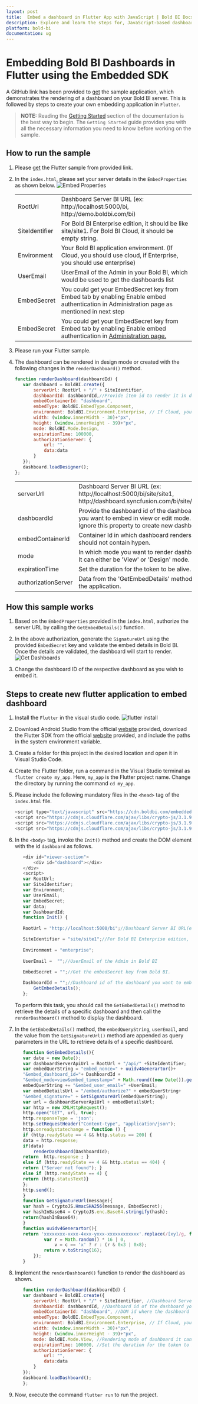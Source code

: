 ```yaml
---
layout: post
title:  Embed a dashboard in Flutter App with JavaScript | Bold BI Docs
description: Explore and learn the steps for, JavaScript-based dashboard embedding with Flutter application(s), which has been supported by Bold BI since v5.1.55.
platform: bold-bi
documentation: ug
---
```


# Embedding Bold BI Dashboards in Flutter using the Embedded SDK

A GitHub link has been provided to [get](https://github.com/boldbi/flutter-sample) the sample application, which demonstrates the rendering of a dashboard on your Bold BI server. This is followed by steps to create your own embedding application in `Flutter`.

> **NOTE:** Reading the [Getting Started](/getting-started/embedding-in-your-application/) section of the documentation is the best way to begin. The `Getting Started` guide provides you with all the necessary information you need to know before working on the sample.

## How to run the sample
 1. Please [get](https://github.com/boldbi/flutter-sample) the Flutter sample from provided link.    

 2. In the `index.html`, please set your server details in the `EmbedProperties` as shown below. 
    ![Embed Properties](/static/assets/javascript/sample/images/flutter_EmbedProperties.png#max-width=75%)

    <meta charset="utf-8"/>
    <table>
    <tbody>
    <tr>
        <td align="left">RootUrl</td>
        <td align="left">Dashboard Server BI URL (ex: http://localhost:5000/bi, http://demo.boldbi.com/bi)</td>
    </tr>
    <tr>
        <td align="left">SiteIdentifier</td>
        <td align="left">For Bold BI Enterprise edition, it should be like site/site1. For Bold BI Cloud, it should be empty string.</td>
    </tr>
    <tr>
        <td align="left">Environment</td>
        <td align="left">Your Bold BI application environment. (If Cloud, you should use cloud, if  Enterprise, you should use enterprise)</td>
    </tr>
    <tr>
        <td align="left">UserEmail</td>
        <td align="left">UserEmail of the Admin in your Bold BI, which would be used to get the dashboards list</td>
    </tr>
    <tr>
        <td align="left">EmbedSecret</td>
        <td align="left">You could get your EmbedSecret key from Embed tab by enabling Enable embed authentication in Administration page as mentioned in next step</td>
    </tr>
    <tr>
        <td align="left">EmbedSecret</td>
        <td align="left">You could get your EmbedSecret key from Embed tab by enabling Enable embed authentication in <a href='/site-administration/embed-settings/'>Administration page.</a> </td>
    </tr>
    </tbody>
    </table>

 3. Please run your Flutter sample.

 4. The dashboard can be rendered in design mode or created with the following changes in the `renderDashboard()` method.

     ```js
     function renderDashboard(dashboardId) {
        var dashboard = BoldBI.create({
            serverUrl: RootUrl + "/" + SiteIdentifier,
            dashboardId: dashboardId,//Provide item id to render it in design mode,to create dashboard remove this property 
            embedContainerId: "dashboard",
            embedType: BoldBI.EmbedType.Component,
            environment: BoldBI.Environment.Enterprise, // If Cloud, you should use BoldBI.Environment.Cloud
            width: (window.innerWidth - 30)+"px",
            height: (window.innerHeight - 39)+"px",
            mode: BoldBI.Mode.Design,
            expirationTime: 100000,
            authorizationServer: {
                url: "",
                data:data
            }        
        });
        dashboard.loadDesigner();
     };
     ```

    <meta charset="utf-8"/>
    <table>
    <tbody>
    <tr>
    <td align="left">serverUrl</td>
    <td align="left">Dashboard Server BI URL (ex: http://localhost:5000/bi/site/site1, http://dashboard.syncfusion.com/bi/site/site1)</td>
    </tr>
    <tr>
    <td align="left">dashboardId</td>
    <td align="left">Provide the dashboard id of the dashboard you want to embed in view or edit mode. Ignore this property to create new dashboard.</td>
    </tr>
    <tr>
    <td align="left">embedContainerId</td>
    <td align="left">Container Id in which dashboard renders.It should not contain hypen.</td>
    </tr>
    <tr>
    <td align="left">mode</td>
    <td align="left">In which mode you want to render dashboard. It can either be 'View' or 'Design' mode. </td>
    </tr>
    <tr>
    <td align="left">expirationTime</td>
    <td align="left">Set the duration for the token to be alive.</td>
    </tr>
    <tr>
    <td align="left">authorizationServer</td>
    <td align="left">Data from the 'GetEmbedDetails' method in the application.</td>
    </tr>
    </tbody>
    </table>

## How this sample works

 1. Based on the `EmbedProperties` provided in the `index.html`, authorize the server URL by calling the `GetEmbedDetails()` function.

 2. In the above authorization, generate the `SignatureUrl` using the provided `EmbedSecret` key and validate the embed details in Bold BI. Once the details are validated, the dashboard will start to render.
    ![Get Dashboards](/static/assets/javascript/sample/images/flutter-get-details.png)

 3. Change the dashboard ID of the respective dashboard as you wish to embed it.

## Steps to create new flutter application to embed dashboard
 1. Install the `Flutter` in the visual studio code.
    ![flutter install](/static/assets/javascript/sample/images/flutter_install.png#max-width=60%)

 2. Download Android Studio from the official [website](https://developer.android.com/studio) provided, download the Flutter SDK from the official [website](https://docs.flutter.dev/get-started/install/windows) provided, and include the paths in the system environment variable.

 3. Create a folder for this project in the desired location and open it in Visual Studio Code.

 4. Create the Flutter folder, run a command in the Visual Studio terminal as `flutter create my_app`. Here, `my_app` is the Flutter project name. Change the directory by running the command `cd my_app`.

 5. Please include the following mandatory files in the `<head>` tag of the `index.html` file.

     ```js
    <script type="text/javascript" src="https://cdn.boldbi.com/embedded-sdk/v7.11.24/boldbi-embed.js"></script>
    <script src="https://cdnjs.cloudflare.com/ajax/libs/crypto-js/3.1.9-1/crypto-js.min.js"></script>
    <script src="https://cdnjs.cloudflare.com/ajax/libs/crypto-js/3.1.9-1/hmac-sha256.min.js"></script>
    <script src="https://cdnjs.cloudflare.com/ajax/libs/crypto-js/3.1.9-1/enc-base64.min.js"></script>
     ```

 6. In the `<body>` tag, invoke the `Init()` method and create the DOM element with the id `dashboard` as follows.

     ```js
        <div id="viewer-section">
            <div id="dashboard"></div>
        </div>
        <script>
        var RootUrl;
        var SiteIdentifier;
        var Environment;
        var UserEmail;
        var EmbedSecret;
        var data;
        var DashboardId;
        function Init() {
        
        RootUrl = "http://localhost:5000/bi";//Dashboard Server BI URL(ex: http://localhost:5000/bi, http://demo.boldbi.com/bi)

        SiteIdentifier = "site/site1";//For Bold BI Enterprise edition, it should be like site/site1. For Bold BI Cloud, it should be empty string.
        
        Environment = "enterprise";
        
        UserEmail =  "";//UserEmail of the Admin in Bold BI
        
        EmbedSecret = "";//Get the embedSecret key from Bold BI.

        DashboardId = "";//Dashboard id of the dashboard you want to embed here.('https://help.boldbi.com/embedding-options/embedding-sdk/samples/blazor-with-javascript/')
            GetEmbedDetails();
        };
     ```
    To perform this task, you should call the `GetEmbedDetails()` method to retrieve the details of a specific dashboard and then call the `renderDashboard()` method to display the dashboard.

 7. In the `GetEmbedDetails()` method, the `embedQueryString`, `userEmail`, and the value from the `GetSignatureUrl()` method are appended as query parameters in the URL to retrieve details of a specific dashboard.

     ```js
        function GetEmbedDetails(){
        var date = new Date();
        var dashboardServerApiUrl = RootUrl + "/api/" +SiteIdentifier;
        var embedQuerString = "embed_nonce=" + uuidv4Generartor()+
        "&embed_dashboard_id="+ DashboardId +
        "&embed_mode=view&embed_timestamp=" + Math.round((new Date()).getTime() / 1000)+"&embed_expirationtime=100000";
        embedQuerString += "&embed_user_email=" +UserEmail;
        var embedDetailsUrl = "/embed/authorize?" + embedQuerString+ 
        "&embed_signature=" + GetSignatureUrl(embedQuerString);
        var url = dashboardServerApiUrl + embedDetailsUrl;
        var http = new XMLHttpRequest();
        http.open("GET", url, true);
        http.responseType = 'json';
        http.setRequestHeader("Content-type", "application/json");
        http.onreadystatechange = function () {
        if (http.readyState == 4 && http.status == 200) {
        data = http.response;
        if(data)
            renderDashboard(DashboardId); 
        return  http.response ; }
        else if (http.readyState == 4 && http.status == 404) {
        return ("Server not found"); }
        else if (http.readyState == 4) {
        return (http.statusText)}
        };
        http.send();     
        }
        function GetSignatureUrl(message){
        var hash = CryptoJS.HmacSHA256(message, EmbedSecret);
        var hashInBase64 = CryptoJS.enc.Base64.stringify(hash);
        return(hashInBase64);
        }
        function uuidv4Generartor(){
        return 'xxxxxxxx-xxxx-4xxx-yxxx-xxxxxxxxxxxx'.replace(/[xy]/g, function (c) {
                var r = Math.random() * 16 | 0,
                    v = c == 'x' ? r : (r & 0x3 | 0x8);
                return v.toString(16);
            });
        }
     ```

 8. Implement the `renderDashboard()` function to render the dashboard as shown.

     ```js
        function renderDashboard(dashboardId) {
        var dashboard = BoldBI.create({
            serverUrl: RootUrl + "/" + SiteIdentifier, //Dashboard Server BI URL (ex: http://localhost:5000/bi/site/site1, http://demo.boldbi.com/bi/site/site1)
            dashboardId: dashboardId, //Dashboard id of the dashboard you want to embed here.
            embedContainerId: "dashboard", //DOM id where the dashboard will be rendered.
            embedType: BoldBI.EmbedType.Component,
            environment: BoldBI.Environment.Enterprise, // If Cloud, you should use BoldBI.Environment.Cloud
            width: (window.innerWidth - 30)+"px",
            height: (window.innerHeight - 39)+"px",
            mode: BoldBI.Mode.View, //Rendering mode of dashboard it can be Design and View for dashboard
            expirationTime: 100000, //Set the duration for the token to be alive.
            authorizationServer: {
                url: "",
                data:data
            }
        });
        dashboard.loadDashboard();
        };
     ```
     
 9. Now, execute the command `flutter run` to run the project.